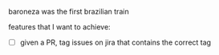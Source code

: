 baroneza was the first brazilian train

features that I want to achieve:
- [ ] given a PR, tag issues on jira that contains the correct tag
